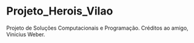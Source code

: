 # Projeto_Herois_Vilao
Projeto de Soluções Computacionais e Programação. 
Créditos ao amigo, Vinicius Weber.
